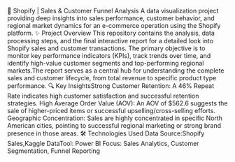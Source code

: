 🛒 Shopify | Sales & Customer Funnel Analysis
A data visualization project providing deep insights into sales performance, customer behavior, and regional market dynamics for an e-commerce operation using the Shopify platform.
✨ Project Overview
This repository contains the analysis, data processing steps, and the final interactive report for a detailed look into Shopify sales and customer transactions. The primary objective is to monitor key performance indicators (KPIs), track trends over time, and identify high-value customer segments and top-performing regional markets.The report serves as a central hub for understanding the complete sales and customer lifecycle, from total revenue to specific product type performance.
🔍 Key InsightsStrong 
Customer Retention: A 46% Repeat Rate indicates high customer satisfaction and successful retention strategies.
High Average Order Value (AOV): An AOV of $562.6 suggests the sale of higher-priced items or successful upselling/cross-selling efforts.
Geographic Concentration: Sales are highly concentrated in specific North American cities, pointing to successful regional marketing or strong brand presence in those areas.
🛠️ Technologies Used
Data Source:Shopify Sales,Kaggle 
DataTool: Power BI 
Focus: Sales Analytics, Customer Segmentation, Funnel Reporting
